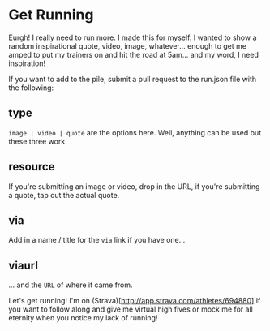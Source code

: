 # Get Running

Eurgh! I really need to run more. I made this for myself. I wanted to show a random inspirational quote, video, image, whatever... enough to get me amped to put my trainers on and hit the road at 5am... and my word, I need inspiration!

If you want to add to the pile, submit a pull request to the run.json file with the following:

## type

`image | video | quote` are the options here. Well, anything can be used but these three work.

## resource

If you're submitting an image or video, drop in the URL, if you're submitting a quote, tap out the actual quote.

## via

Add in a name / title for the `via` link if you have one...

## viaurl

... and the `URL` of where it came from.


Let's get running! I'm on (Strava)[http://app.strava.com/athletes/694880] if you want to follow along and give me virtual high fives or mock me for all eternity when you notice my lack of running!

